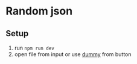 # Random json

## Setup

1. run `npm run dev`
2. open file from input or use [dummy](public/dummy.json) from button
